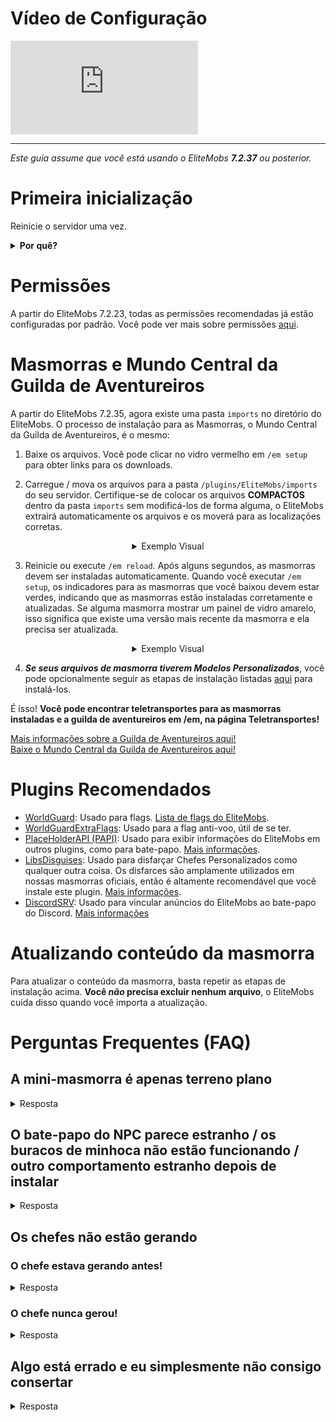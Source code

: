 # Vídeo de Configuração

<div class="outer-container">
<div class="iframe-container">
  <iframe class="video-iframe" src="https://www.youtube.com/embed/boRg2X4qhw4?si=2aRLV_j9UzNz_VO0" title="YouTube video player" frameborder="0" allow="accelerometer; autoplay; clipboard-write; encrypted-media; gyroscope; picture-in-picture; web-share" allowfullscreen></iframe>
</div>
</div>

***


*Este guia assume que você está usando o EliteMobs ***7.2.37*** ou posterior.*

# Primeira inicialização

Reinicie o servidor uma vez.

<details>

<summary><b>Por quê?</b></summary>

O EliteMobs aumenta a saúde máxima do seu arquivo spigot.yml na primeira vez que o servidor é iniciado. Isso ocorre para que os Mobs Elite possam ter mais de 2000 de saúde. Isso não altera a saúde de nenhum outro mob - então não muda os mobs vanilla ou de plugins.

Essa alteração requer uma reinicialização do servidor para realmente funcionar.

</details>

# Permissões

A partir do EliteMobs 7.2.23, todas as permissões recomendadas já estão configuradas por padrão. Você pode ver mais sobre permissões [aqui]($language$/elitemobs/permissions_and_commands.md).

# Masmorras e Mundo Central da Guilda de Aventureiros

A partir do EliteMobs 7.2.35, agora existe uma pasta `imports` no diretório do EliteMobs. O processo de instalação para as Masmorras, o Mundo Central da Guilda de Aventureiros, é o mesmo:

1) Baixe os arquivos. Você pode clicar no vidro vermelho em `/em setup` para obter links para os downloads.

2) Carregue / mova os arquivos para a pasta `/plugins/EliteMobs/imports` do seu servidor. Certifique-se de colocar os arquivos **COMPACTOS** dentro da pasta `imports` sem modificá-los de forma alguma, o EliteMobs extrairá automaticamente os arquivos e os moverá para as localizações corretas.

<div align="center">

<details>

<summary>Exemplo Visual</summary>

<video autoplay loop muted controls>
  <source src="../../../img/wiki/setup_import.webm" type="video/webm">
  Your browser does not support the video tag.
</video>

</details>

</div>

3) Reinicie ou execute `/em reload`. Após alguns segundos, as masmorras devem ser instaladas automaticamente. Quando você executar `/em setup`, os indicadores para as masmorras que você baixou devem estar verdes, indicando que as masmorras estão instaladas corretamente e atualizadas. Se alguma masmorra mostrar um painel de vidro amarelo, isso significa que existe uma versão mais recente da masmorra e ela precisa ser atualizada.

<div align="center">

<details>

<summary>Exemplo Visual</summary>


<video autoplay loop muted controls>
  <source src="../../../img/wiki/setup_install.webm" type="video/webm">
  Your browser does not support the video tag.
</video>

</details>

</div>

4) ***Se seus arquivos de masmorra tiverem Modelos Personalizados***, você pode opcionalmente seguir as etapas de instalação listadas [aqui]($language$/elitemobs/custom_models.md&section=importing-custom-models-from-dungeons) para instalá-los.

É isso! **Você pode encontrar teletransportes para as masmorras instaladas e a guilda de aventureiros em /em, na página Teletransportes!**

[Mais informações sobre a Guilda de Aventureiros aqui!]($language$/elitemobs/adventurers_guild_world.md)
<br>[Baixe o Mundo Central da Guilda de Aventureiros aqui!](https://magmaguy.itch.io/elitemobs-the-adventurers-guild)

# Plugins Recomendados

- [WorldGuard](https://dev.bukkit.org/projects/worldguard): Usado para flags. [Lista de flags do EliteMobs]($language$/elitemobs/worldguard_flags.md).
- [WorldGuardExtraFlags](https://www.spigotmc.org/resources/worldguard-extra-flags.4823/): Usado para a flag anti-voo, útil de se ter.
- [PlaceHolderAPI (PAPI)](https://www.spigotmc.org/resources/placeholderapi.6245/): Usado para exibir informações do EliteMobs em outros plugins, como para bate-papo. [Mais informações]($language$/elitemobs/placeholders.md).
- [LibsDisguises](https://www.spigotmc.org/resources/libs-disguises-free.81/): Usado para disfarçar Chefes Personalizados como qualquer outra coisa. Os disfarces são amplamente utilizados em nossas masmorras oficiais, então é altamente recomendável que você instale este plugin. [Mais informações]($language$/elitemobs/libsdisguises.md).
- [DiscordSRV]($language$/elitemobs/discordsrv.md): Usado para vincular anúncios do EliteMobs ao bate-papo do Discord. [Mais informações]($language$/elitemobs/discordsrv.md)

# Atualizando conteúdo da masmorra

Para atualizar o conteúdo da masmorra, basta repetir as etapas de instalação acima. **Você ***não*** precisa excluir nenhum arquivo**, o EliteMobs cuida disso quando você importa a atualização.

# Perguntas Frequentes (FAQ)

## A mini-masmorra é apenas terreno plano

<details><summary>Resposta</summary>

95% das vezes isso significa que você não seguiu as instruções de configuração. Se você descompactou algum arquivo ou carregou algum mundo usando outros plugins, reinstale o conteúdo seguindo as etapas listadas acima. Você não precisa de nenhum outro plugin para carregar os mundos corretamente.

</details>

## O bate-papo do NPC parece estranho / os buracos de minhoca não estão funcionando / outro comportamento estranho depois de instalar

<details>

<summary>Resposta</summary>

Execute o comando `/em reload` depois de configurar uma masmorra para garantir que todos os valores sejam totalmente inicializados. Uma reinicialização é ainda melhor, mas não deve ser necessária.

</details>

## Os chefes não estão gerando

### O chefe estava gerando antes!

<details>

<summary>Resposta</summary>

Os chefes regionais têm um tempo de reabastecimento. Você pode verificar quando o chefe está programado para reaparecer indo para seu arquivo de configuração e copiando os números após os `:` na seção de localizações de geração.

Exemplo:

```yml
spawnLocations:
- em_primis,1100.5,22.5,526.5,0.0,0.0:1643259941451
```

Nesse caso, os números que você está procurando são `1643259941451`. Você pode usar [este](https://www.unixtimestamp.com/index.php) site para converter isso em uma data específica. Você pode excluir os números para forçar o chefe a reaparecer, certifique-se de executar `/em reload` depois de excluí-los.

</details>

### O chefe nunca gerou!

<details>

<summary>Resposta</summary>

Verifique os seguintes itens:

- Você ou outra pessoa matou o chefe, ou ele escapou por meio do recurso de tempo limite? O chefe pode estar reaparecendo. Verifique os tempos de espera, informações sobre isso estão na seção acima.
- Veja se há algum erro no console, especialmente depois de instalar a masmorra ou após um `/em reload`. Os erros devem dizer o que está errado.
- Verifique se sua região é protegida por algum outro plugin que poderia impedir a geração de mobs
- Verifique a dificuldade do seu mundo, os mobs não podem gerar na dificuldade pacífica
- Verifique as flags do WorldGuard, veja se a geração de mobs está definida como permitir
- Verifique se você instalou o conteúdo da masmorra sobre a área de geração, que é protegida por padrão
- Muito, muito raramente, o problema pode ter a ver com o dia que seu servidor acha que é. Certifique-se de que a data do seu servidor esteja correta, caso contrário, a mecânica de reabastecimento pode causar alguns problemas.

</details>


## Algo está errado e eu simplesmente não consigo consertar

<details>

<summary>Resposta</summary>

Isso geralmente acontece depois de tentar e falhar em modificar corretamente os arquivos de uma forma que o EliteMobs não poderia se auto-reparar. Se você estiver preso e não conseguir descobrir como repará-lo a partir das mensagens do console no início/instalação da masmorra, a melhor coisa a fazer é uma instalação limpa do EliteMobs.

Faça backup da pasta `~/plugins/EliteMobs/data` para manter os dados do jogador, depois exclua a pasta `~/plugins/EliteMobs/`. Inicie o servidor, desligue-o, restaure o conteúdo da pasta de dados que você fez backup **enquanto o servidor estiver desligado** e, em seguida, inicie-o novamente. Agora você pode continuar instalando o conteúdo do EliteMobs.

</details>



